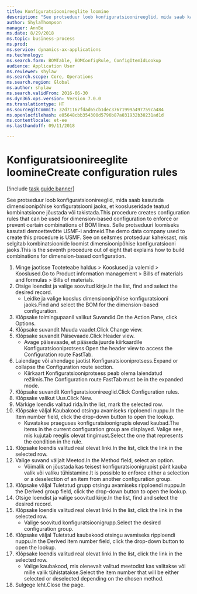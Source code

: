 ```yaml
--- 
title: Konfiguratsioonireeglite loomine
description: "See protseduur loob konfiguratsioonireeglid, mida saab kasutada dimensioonipõhise konfiguratsiooni jaoks, et koosluseridade teatud kombinatsioone jõustada või takistada."
author: ShylaThompson
manager: AnnBe
ms.date: 8/29/2018
ms.topic: business-process
ms.prod: 
ms.service: dynamics-ax-applications
ms.technology: 
ms.search.form: BOMTable, BOMConfigRule, ConfigItemIdLookup
audience: Application User
ms.reviewer: shylaw
ms.search.scope: Core, Operations
ms.search.region: Global
ms.author: shylaw
ms.search.validFrom: 2016-06-30
ms.dyn365.ops.version: Version 7.0.0
ms.translationtype: HT
ms.sourcegitcommit: 32d71167fdad65cb1dec37671999a497759ca484
ms.openlocfilehash: e05648cbb354300d5796b87a031932b30231ad1d
ms.contentlocale: et-ee
ms.lasthandoff: 09/11/2018

---
```

# <a name="create-configuration-rules"></a><span data-ttu-id="a98f3-103">Konfiguratsioonireeglite loomine</span><span class="sxs-lookup"><span data-stu-id="a98f3-103">Create configuration rules</span></span>

[!include [task guide banner](../../includes/task-guide-banner.md)]

<span data-ttu-id="a98f3-104">See protseduur loob konfiguratsioonireeglid, mida saab kasutada dimensioonipõhise konfiguratsiooni jaoks, et koosluseridade teatud kombinatsioone jõustada või takistada.</span><span class="sxs-lookup"><span data-stu-id="a98f3-104">This procedure creates configuration rules that can be used for dimension-based configuration to enforce or prevent certain combinations of BOM lines.</span></span> <span data-ttu-id="a98f3-105">Selle protseduuri loomiseks kasutati demoettevõtte USMF-i andmeid.</span><span class="sxs-lookup"><span data-stu-id="a98f3-105">The demo data company used to create this procedure is USMF.</span></span> <span data-ttu-id="a98f3-106">See on seitsmes protseduur kaheksast, mis selgitab kombinatsioonide loomist dimensioonipõhise konfiguratsiooni jaoks.</span><span class="sxs-lookup"><span data-stu-id="a98f3-106">This is the seventh procedure out of eight that explains how to build combinations for dimension-based configuration.</span></span>

1. <span data-ttu-id="a98f3-107">Minge jaotisse Tooteteabe haldus > Kooslused ja valemid > Kooslused.</span><span class="sxs-lookup"><span data-stu-id="a98f3-107">Go to Product information management > Bills of materials and formulas > Bills of materials.</span></span>
2. <span data-ttu-id="a98f3-108">Otsige loendist ja valige soovitud kirje.</span><span class="sxs-lookup"><span data-stu-id="a98f3-108">In the list, find and select the desired record.</span></span>
    * <span data-ttu-id="a98f3-109">Leidke ja valige kooslus dimensioonipõhise konfiguratsiooni jaoks.</span><span class="sxs-lookup"><span data-stu-id="a98f3-109">Find and select the BOM for the dimension-based configuration.</span></span>  
3. <span data-ttu-id="a98f3-110">Klõpsake toimingupaanil valikut Suvandid.</span><span class="sxs-lookup"><span data-stu-id="a98f3-110">On the Action Pane, click Options.</span></span>
4. <span data-ttu-id="a98f3-111">Klõpsake suvandit Muuda vaadet.</span><span class="sxs-lookup"><span data-stu-id="a98f3-111">Click Change view.</span></span>
5. <span data-ttu-id="a98f3-112">Klõpsake suvandit Päisevaade.</span><span class="sxs-lookup"><span data-stu-id="a98f3-112">Click Header view.</span></span>
    * <span data-ttu-id="a98f3-113">Avage päisevaade, et pääseda juurde kiirkaardile Konfiguratsiooniprotsess.</span><span class="sxs-lookup"><span data-stu-id="a98f3-113">Open the header view to access the Configuration route FastTab.</span></span>  
6. <span data-ttu-id="a98f3-114">Laiendage või ahendage jaotist Konfiguratsiooniprotsess.</span><span class="sxs-lookup"><span data-stu-id="a98f3-114">Expand or collapse the Configuration route section.</span></span>
    * <span data-ttu-id="a98f3-115">Kiirkaart Konfiguratsiooniprotsess peab olema laiendatud režiimis.</span><span class="sxs-lookup"><span data-stu-id="a98f3-115">The Configuration route FastTab must be in the expanded mode.</span></span>  
7. <span data-ttu-id="a98f3-116">Klõpsake suvandit Konfiguratsioonireeglid.</span><span class="sxs-lookup"><span data-stu-id="a98f3-116">Click Configuration rules.</span></span>
8. <span data-ttu-id="a98f3-117">Klõpsake valikut Uus.</span><span class="sxs-lookup"><span data-stu-id="a98f3-117">Click New.</span></span>
9. <span data-ttu-id="a98f3-118">Märkige loendis valitud rida.</span><span class="sxs-lookup"><span data-stu-id="a98f3-118">In the list, mark the selected row.</span></span>
10. <span data-ttu-id="a98f3-119">Klõpsake väljal Kaubakood otsingu avamiseks ripploendi nuppu.</span><span class="sxs-lookup"><span data-stu-id="a98f3-119">In the Item number field, click the drop-down button to open the lookup.</span></span>
    * <span data-ttu-id="a98f3-120">Kuvatakse praeguses konfiguratsioonigrupis olevad kaubad.</span><span class="sxs-lookup"><span data-stu-id="a98f3-120">The items in the current configuration group are displayed.</span></span> <span data-ttu-id="a98f3-121">Valige see, mis kujutab reeglis olevat tingimust.</span><span class="sxs-lookup"><span data-stu-id="a98f3-121">Select the one that represents the condition in the rule.</span></span>  
11. <span data-ttu-id="a98f3-122">Klõpsake loendis valitud real olevat linki.</span><span class="sxs-lookup"><span data-stu-id="a98f3-122">In the list, click the link in the selected row.</span></span>
12. <span data-ttu-id="a98f3-123">Valige suvand väljalt Meetod.</span><span class="sxs-lookup"><span data-stu-id="a98f3-123">In the Method field, select an option.</span></span>
    * <span data-ttu-id="a98f3-124">Võimalik on jõustada kas teisest konfiguratsioonigrupist pärit kauba valik või valiku tühistamine.</span><span class="sxs-lookup"><span data-stu-id="a98f3-124">It is possible to enforce either a selection or a deselection of an item from another configuration group.</span></span>  
13. <span data-ttu-id="a98f3-125">Klõpsake väljal Tuletatud grupp otsingu avamiseks ripploendi nuppu.</span><span class="sxs-lookup"><span data-stu-id="a98f3-125">In the Derived group field, click the drop-down button to open the lookup.</span></span>
14. <span data-ttu-id="a98f3-126">Otsige loendist ja valige soovitud kirje.</span><span class="sxs-lookup"><span data-stu-id="a98f3-126">In the list, find and select the desired record.</span></span>
15. <span data-ttu-id="a98f3-127">Klõpsake loendis valitud real olevat linki.</span><span class="sxs-lookup"><span data-stu-id="a98f3-127">In the list, click the link in the selected row.</span></span>
    * <span data-ttu-id="a98f3-128">Valige soovitud konfiguratsioonigrupp.</span><span class="sxs-lookup"><span data-stu-id="a98f3-128">Select the desired configuration group.</span></span>  
16. <span data-ttu-id="a98f3-129">Klõpsake väljal Tuletatud kaubakood otsingu avamiseks ripploendi nuppu.</span><span class="sxs-lookup"><span data-stu-id="a98f3-129">In the Derived item number field, click the drop-down button to open the lookup.</span></span>
17. <span data-ttu-id="a98f3-130">Klõpsake loendis valitud real olevat linki.</span><span class="sxs-lookup"><span data-stu-id="a98f3-130">In the list, click the link in the selected row.</span></span>
    * <span data-ttu-id="a98f3-131">Valige kaubakood, mis olenevalt valitud meetodist kas valitakse või mille valik tühistatakse.</span><span class="sxs-lookup"><span data-stu-id="a98f3-131">Select the item number that will be either selected or deselected depending on the chosen method.</span></span>  
18. <span data-ttu-id="a98f3-132">Sulgege leht.</span><span class="sxs-lookup"><span data-stu-id="a98f3-132">Close the page.</span></span>



